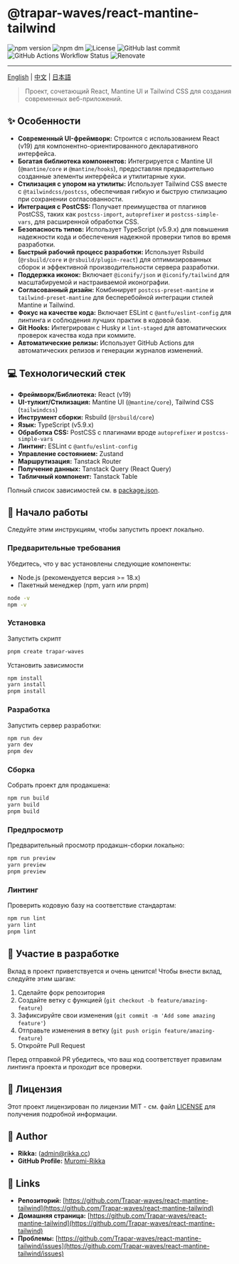 # @trapar-waves/react-mantine-tailwind

![npm version](https://img.shields.io/npm/v/@trapar-waves/react-mantine-tailwind)
![npm dm](https://img.shields.io/npm/dm/@trapar-waves/react-mantine-tailwind)
![License](https://img.shields.io/github/license/Trapar-waves/react-mantine-tailwind)
![GitHub last commit](https://img.shields.io/github/last-commit/Trapar-waves/react-mantine-tailwind)
![GitHub Actions Workflow Status](https://img.shields.io/github/actions/workflow/status/Trapar-waves/react-mantine-tailwind/release.yml)
![Renovate](https://img.shields.io/badge/renovate-enabled-blue)

---

[English](../README.md) | [中文](./README-CN.md) | [日本語](./README-JP.md)

> Проект, сочетающий React, Mantine UI и Tailwind CSS для создания современных веб-приложений.

## ✨ Особенности

- **Современный UI-фреймворк:** Строится с использованием React (v19) для компонентно-ориентированного декларативного интерфейса.
- **Богатая библиотека компонентов:** Интегрируется с Mantine UI (`@mantine/core` и `@mantine/hooks`), предоставляя предварительно созданные элементы интерфейса и утилитарные хуки.
- **Стилизация с упором на утилиты:** Использует Tailwind CSS вместе с `@tailwindcss/postcss`, обеспечивая гибкую и быструю стилизацию при сохранении согласованности.
- **Интеграция с PostCSS:** Получает преимущества от плагинов PostCSS, таких как `postcss-import`, `autoprefixer` и `postcss-simple-vars`, для расширенной обработки CSS.
- **Безопасность типов:** Использует TypeScript (v5.9.x) для повышения надежности кода и обеспечения надежной проверки типов во время разработки.
- **Быстрый рабочий процесс разработки:** Использует Rsbuild (`@rsbuild/core` и `@rsbuild/plugin-react`) для оптимизированных сборок и эффективной производительности сервера разработки.
- **Поддержка иконок:** Включает `@iconify/json` и `@iconify/tailwind` для масштабируемой и настраиваемой иконографии.
- **Согласованный дизайн:** Комбинирует `postcss-preset-mantine` и `tailwind-preset-mantine` для бесперебойной интеграции стилей Mantine и Tailwind.
- **Фокус на качестве кода:** Включает ESLint с `@antfu/eslint-config` для линтинга и соблюдения лучших практик в кодовой базе.
- **Git Hooks:** Интегрирован с Husky и `lint-staged` для автоматических проверок качества кода при коммите.
- **Автоматические релизы:** Использует GitHub Actions для автоматических релизов и генерации журналов изменений.

## 💻 Технологический стек

- **Фреймворк/Библиотека:** React (v19)
- **UI-тулкит/Стилизация:** Mantine UI (`@mantine/core`), Tailwind CSS (`tailwindcss`)
- **Инструмент сборки:** Rsbuild (`@rsbuild/core`)
- **Язык:** TypeScript (v5.9.x)
- **Обработка CSS:** PostCSS с плагинами вроде `autoprefixer` и `postcss-simple-vars`
- **Линтинг:** ESLint с `@antfu/eslint-config`
- **Управление состоянием:** Zustand
- **Маршрутизация:** Tanstack Router
- **Получение данных:** Tanstack Query (React Query)
- **Табличный компонент:** Tanstack Table

Полный список зависимостей см. в [package.json](../package.json).

## 🚀 Начало работы

Следуйте этим инструкциям, чтобы запустить проект локально.

### Предварительные требования

Убедитесь, что у вас установлены следующие компоненты:

- Node.js (рекомендуется версия >= 18.x)
- Пакетный менеджер (npm, yarn или pnpm)

```bash
node -v
npm -v
```

### Установка

Запустить скрипт

```bash
pnpm create trapar-waves
```

Установить зависимости

```bash
npm install
yarn install
pnpm install
```

### Разработка

Запустить сервер разработки:

```bash
npm run dev
yarn dev
pnpm dev
```

### Сборка

Собрать проект для продакшена:

```bash
npm run build
yarn build
pnpm build
```

### Предпросмотр

Предварительный просмотр продакшн-сборки локально:

```bash
npm run preview
yarn preview
pnpm preview
```

### Линтинг

Проверить кодовую базу на соответствие стандартам:

```bash
npm run lint
yarn lint
pnpm lint
```

## 🤝 Участие в разработке

Вклад в проект приветствуется и очень ценится! Чтобы внести вклад, следуйте этим шагам:

1. Сделайте форк репозитория
2. Создайте ветку с функцией (`git checkout -b feature/amazing-feature`)
3. Зафиксируйте свои изменения (`git commit -m 'Add some amazing feature'`)
4. Отправьте изменения в ветку (`git push origin feature/amazing-feature`)
5. Откройте Pull Request

Перед отправкой PR убедитесь, что ваш код соответствует правилам линтинга проекта и проходит все проверки.

## 📄 Лицензия

Этот проект лицензирован по лицензии MIT - см. файл [LICENSE](../LICENSE) для получения подробной информации.

## 👤 Author

- **Rikka:** (admin@rikka.cc)
- **GitHub Profile:** [Muromi-Rikka](https://github.com/Muromi-Rikka)

## 🔗 Links

- **Репозиторий:** [https://github.com/Trapar-waves/react-mantine-tailwind](https://github.com/Trapar-waves/react-mantine-tailwind)
- **Домашняя страница:** [https://github.com/Trapar-waves/react-mantine-tailwind](https://github.com/Trapar-waves/react-mantine-tailwind)
- **Проблемы:** [https://github.com/Trapar-waves/react-mantine-tailwind/issues](https://github.com/Trapar-waves/react-mantine-tailwind/issues)
